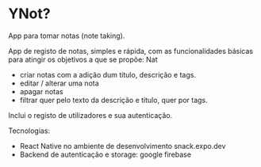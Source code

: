 # YNot?

App para tomar notas (note taking).

App de registo de notas, simples e rápida, com as funcionalidades básicas para atingir os objetivos a que se propõe:
Nat
- criar notas com a adição dum título, descrição e tags.
- editar / alterar uma nota
- apagar notas
- filtrar quer pelo texto da descrição e título, quer por tags.

Inclui o registo de utilizadores e sua autenticação.

Tecnologias:

- React Native no ambiente de desenvolvimento snack.expo.dev
- Backend de autenticação e storage: google firebase
  
